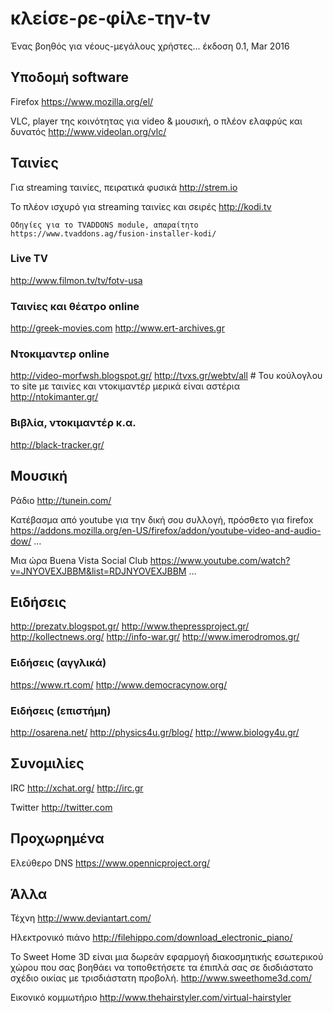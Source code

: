 # κλείσε-ρε-φίλε-την-tv
Ένας βοηθός για νέους-μεγάλους χρήστες...
έκδοση 0.1, Mar 2016

## Υποδομή software

Firefox
https://www.mozilla.org/el/

VLC, player της κοινότητας για video & μουσική, ο πλέον ελαφρύς και δυνατός
http://www.videolan.org/vlc/

## Ταινίες

Για streaming ταινίες, πειρατικά φυσικά
http://strem.io

Το πλέον ισχυρό για streaming ταινίες και σειρές
http://kodi.tv

	Οδηγίες για το TVADDONS module, απαραίτητο
	https://www.tvaddons.ag/fusion-installer-kodi/

### Live TV

http://www.filmon.tv/tv/fotv-usa

### Ταινίες και θέατρο online

http://greek-movies.com
http://www.ert-archives.gr

### Ντοκιμαντερ online

http://video-morfwsh.blogspot.gr/
http://tvxs.gr/webtv/all # Του κούλογλου το site με ταινίες και ντοκιμαντέρ μερικά είναι αστέρια
http://ntokimanter.gr/

### Βιβλία, ντοκιμαντέρ κ.α.

http://black-tracker.gr/ 

## Μουσική

Ράδιο
http://tunein.com/ 

Κατέβασμα από youtube για την δική σου συλλογή, πρόσθετο για firefox
https://addons.mozilla.org/en-US/firefox/addon/youtube-video-and-audio-dow/ …

Μια ώρα Buena Vista Social Club
https://www.youtube.com/watch?v=JNYOVEXJBBM&list=RDJNYOVEXJBBM …

## Ειδήσεις

http://prezatv.blogspot.gr/
http://www.thepressproject.gr/
http://kollectnews.org/
http://info-war.gr/
http://www.imerodromos.gr/

### Ειδήσεις (αγγλικά)

https://www.rt.com/
http://www.democracynow.org/

### Ειδήσεις (επιστήμη)

http://osarena.net/
http://physics4u.gr/blog/
http://www.biology4u.gr/

## Συνομιλίες

IRC
http://xchat.org/
http://irc.gr

Twitter
http://twitter.com

## Προχωρημένα

Ελεύθερο DNS
https://www.opennicproject.org/

## Άλλα

Τέχνη
http://www.deviantart.com/

Ηλεκτρονικό πιάνο
http://filehippo.com/download_electronic_piano/

Το Sweet Home 3D είναι μια δωρεάν εφαρμογή διακοσμητικής εσωτερικού χώρου που σας βοηθάει να τοποθετήσετε
τα έπιπλά σας σε δισδιάστατο σχέδιο οικίας με τρισδιάστατη προβολή.
http://www.sweethome3d.com/

Εικονικό κομμωτήριο
http://www.thehairstyler.com/virtual-hairstyler
